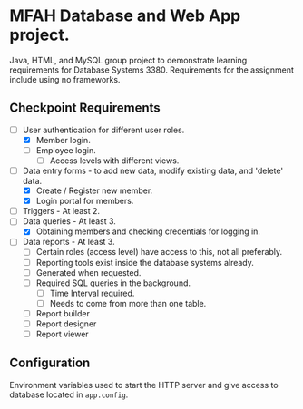 # MFAH Database and Web App project.

Java, HTML, and MySQL group project to demonstrate learning requirements for Database Systems 3380. Requirements for the assignment include using no frameworks.

## Checkpoint Requirements
- [ ] User authentication for different user roles.
    - [X] Member login.
    - [ ] Employee login.
        - [ ] Access levels with different views.
- [ ] Data entry forms - to add new data, modify existing data, and 'delete' data.
    - [X] Create / Register new member.
    - [X] Login portal for members.
- [ ] Triggers - At least 2.
- [ ] Data queries - At least 3.
    - [X] Obtaining members and checking credentials for logging in.
- [ ] Data reports - At least 3.
    - [ ] Certain roles (access level) have access to this, not all preferably.
    - [ ] Reporting tools exist inside the database systems already.
    - [ ] Generated when requested.
    - [ ] Required SQL queries in the background.
        - [ ] Time Interval required.
        - [ ] Needs to come from more than one table.
    - [ ] Report builder
    - [ ] Report designer
    - [ ] Report viewer

## Configuration

Environment variables used to start the HTTP server and give access to database located in `app.config`.